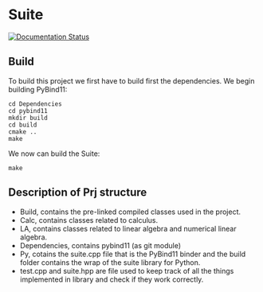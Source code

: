 # Suite
[![Documentation Status](https://readthedocs.org/projects/suite/badge/?version=latest)](https://suite.readthedocs.io/en/latest/?badge=latest)
## Build
To build this project we first have to build first the dependencies.
We begin building PyBind11:
```console
cd Dependencies
cd pybind11
mkdir build
cd build
cmake ..
make
```
We now can build the Suite:
```console
make
```
## Description of Prj structure
- Build, contains the pre-linked compiled classes used in the project.
- Calc, contains classes related to calculus.
- LA, contains classes related to linear algebra and numerical linear algebra.
- Dependencies, contains pybind11 (as git module)
- Py, cotains the suite.cpp file that is the PyBind11 binder and the build folder contains the wrap of the suite library for Python.
- test.cpp and suite.hpp are file used to keep track of all the things implemented in library and check if they work correctly.
